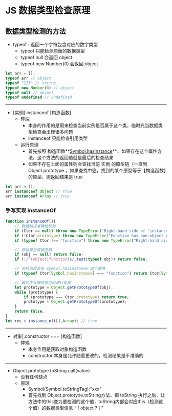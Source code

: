 # JS  数据类型检查原理

## 数据类型检测的方法

- typeof : 返回一个字符包含对应的数字类型
  - typeof  只能检测原始的数据类型
  - typeof null 会返回 object
  - typeof new Number(0) 会返回 object

```javascript
let arr = [];
typeof arr // object
typeof "123" // string 
typeof new Number(0) // object
typeof null // object
typeof undefined // undefined
```

---

- [实例] instanceof [构造函数]
  - 弊端
    - 本身的作用的是用来检查当前实例是否属于这个类，临时充当数据类型检查会出现诸多问题
    - instanceof  只能检查引用类型
  - 运行原理
    - 首先按照 构造函数**[Symbol.hasInstance]([实例] )**，如果存在这个属性方法，这个方法的返回值就是最后的检查结果
    - 如果不存在上面的属性则会查找当前 实例 的原型链（一直到 Object.prototype ，如果查找中途，找到的某个原型等于【构造函数】的原型，则返回结果是 true

```javascript
let arr = [];
arr instanceof Object // true
arr instanceof Array // true
```

### 手写实现 instanceOf

```javascript
function instanceOf(){
    // 数据格式准确性校验
    if (Ctor == null) throw new TypeError("Right-hand side of 'instanceof' is not an object");
    if (!Ctor.prototype) throw new TypeError("Function has non-object prototype 'undefined' in instanceof check");
    if (typeof Ctor !== "function") throw new TypeError("Right-hand side of 'instanceof' is not callable");

    // 原始类型直接忽略
    if (obj == null) return false;
    if (!/^(object|function)$/.test(typeof obj)) return false;

    // 先检测是否有 Symbol.hasInstance 这个属性
    if (typeof Ctor[Symbol.hasInstance] === "function") return Ctor[Symbol.hasInstance](obj);

    // 最后才会按照原型链进行处理
    let prototype = Object.getPrototypeOf(obj);
    while (prototype) {
        if (prototype === Ctor.prototype) return true;
        prototype = Object.getPrototypeOf(prototype);
    }
    return false;
}
let res = instance_of([],Array); // true
```

---

- 对象].constructor === [构造函数]
  - 弊端
    - 本身作用是获取对象构造函数
    - constructor 本身是允许随意更改的，检测结果是不准确的

---

- Object.prototype.toString.call(value)
  - 没有任何缺点
  - 原理
    - Symbol(Symbol.toStringTag):"xxx"  
    - 首先找到 Object.prototyoe.toString方法，把 toString 执行之后，让方法中的this变为要检测的这个值，toString内部会对应this（检测这个值）的数据类型信息 “ [ object ? ] ”

[^此文章参考 《珠峰前端高级体系课》]: 

